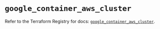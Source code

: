 # `google_container_aws_cluster`

Refer to the Terraform Registry for docs: [`google_container_aws_cluster`](https://registry.terraform.io/providers/hashicorp/google/5.36.0/docs/resources/container_aws_cluster).
